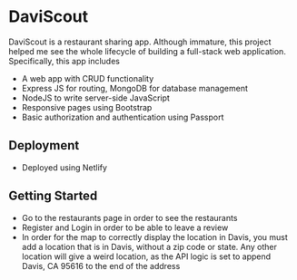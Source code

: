 # DaviScout
DaviScout is a restaurant sharing app. Although immature, this project helped me see the whole lifecycle of building a full-stack web application.
Specifically, this app includes

- A web app with CRUD functionality
- Express JS for routing, MongoDB for database management
- NodeJS to write server-side JavaScript
- Responsive pages using Bootstrap
- Basic authorization and authentication using Passport

## Deployment

- Deployed using Netlify

## Getting Started

- Go to the restaurants page in order to see the restaurants
- Register and Login in order to be able to leave a review
- In order for the map to correctly display the location in Davis, you must add a location that is in Davis, without a zip code or state. Any other location will give a weird location, as the API logic is set to append Davis, CA 95616 to the end of the address



